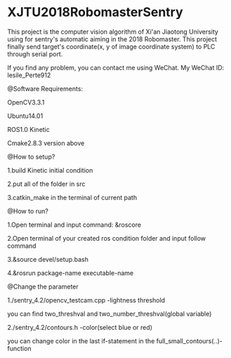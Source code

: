 # XJTU2018RobomasterSentry
This project is the computer vision algorithm of Xi'an Jiaotong University using for sentry's automatic aiming in the 2018 Robomaster. This project finally send target's coordinate(x, y of image coordinate system) to PLC through serial port.

If you find any problem, you can contact me using WeChat. My WeChat ID: lesile_Perte912


@Software Requirements:

OpenCV3.3.1

Ubuntu14.01

ROS1.0 Kinetic

Cmake2.8.3 version above


@How to setup?

1.build Kinetic initial condition

2.put all of the folder in src

3.catkin_make in the terminal of current path


@How to run?

1.Open terminal and input command: &roscore

2.Open terminal of your created ros condition folder and input follow command

3.&source devel/setup.bash

4.&rosrun package-name executable-name


@Change the parameter

1./sentry_4.2/opencv_testcam.cpp -lightness threshold 
 
 you can find two_threshval and two_number_threshval(global variable)

2./sentry_4.2/contours.h -color(select blue or red)
 
 you can change color in the last if-statement in the full_small_contours(..)-function 
